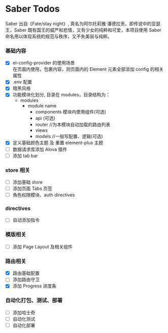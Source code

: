# Saber Todos

Saber 出自《Fate/stay night》, 真名为阿尔托莉雅·潘德拉贡，即传说中的亚瑟王，Saber 既有国王的威严和悲情，又有少女的纯粹和可爱，本项目使用 Saber 命名用以体现系统的规范与秩序，又不失美丽与纯粹。

### 基础内容

- [x] el-config-provider 的使用场景  
       在页面内使用，包裹内容，则页面内的 Element 元素全部添加 config 的相关属性
- [x] .env 配置
- [x] 暗黑风格
- [x] 功能模块化划分, 目录在 modules，目录结构为：
  - modules
    - module name
      - components 模块内使用组件(可选)
      - api (可选)
      - router //为本模块自动加载的路由列表
      - views
      - models //一般写配置、逻辑(可选)
- [x] 定义基础颜色主题 及 重置 element-plus 主题
- [ ] 数据请求库添加 Alova 插件
- [ ] 添加 tab bar

### store 相关

- [ ] 添加基础 store
- [ ] 添加页面 Tabs 页签
- [ ] 角色权限模块、auth directives

### directives

- [ ] 自动添加指令

### 模版相关

- [ ] 添加 Page Layout 及相关组件

### 路由相关

- [x] 路由基础配置
- [ ] 添加路由守卫
- [x] 添加 Progress 进度条

### 自动化打包、测试、部署

- [ ] 添加哈士奇
- [ ] 自动化测试
- [ ] 自动化部署
